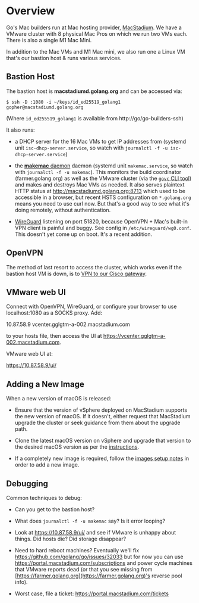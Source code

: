 # Overview

Go's Mac builders run at Mac hosting provider,
[MacStadium](https://macstadium.com). We have a VMware cluster with 8
physical Mac Pros on which we run two VMs each. There is also a single M1 Mac Mini.

In addition to the Mac VMs and M1 Mac mini, we also run one a Linux VM that's our
bastion host & runs various services.

## Bastion Host

The bastion host is **macstadiumd.golang.org** and can be accessed
via:

    $ ssh -D :1080 -i ~/keys/id_ed25519_golang1 gopher@macstadiumd.golang.org

(Where `id_ed255519_golang1` is available from http://go/go-builders-ssh)

It also runs:

* a DHCP server for the 16 Mac VMs to get IP addresses from (systemd
  unit `isc-dhcp-server.service`, so watch with `journalctl -f -u
  isc-dhcp-server.service`)

* the [**makemac** daemon](../../../cmd/makemac/) daemon (systemd
  unit `makemac.service`, so watch with `journalctl -f -u makemac`).
  This monitors the build coordinator (farmer.golang.org) as well as
  the VMware cluster (via the [`govc` CLI
  tool](https://github.com/vmware/govmomi/tree/master/govc)) and makes
  and destroys Mac VMs as needed. It also serves plaintext HTTP status
  at http://macstadiumd.golang.org:8713 which used to be accessible in
  a browser, but recent HSTS configuration on `*.golang.org` means you
  need to use curl now. But that's a good way to see what it's doing
  remotely, without authentication.

* [WireGuard](https://www.wireguard.com/) listening on port 51820,
  because OpenVPN + Mac's built-in VPN client is painful and buggy.
  See config in `/etc/wireguard/wg0.conf`. This doesn't yet come up on
  boot. It's a recent addition.

## OpenVPN

The method of last resort to access the cluster, which works even if
the bastion host VM is down, is to [VPN to our Cisco gateway](http://go/go-how-to-vpn-into-macstadium).

## VMware web UI

Connect with OpenVPN, WireGuard, or configure your browser to use
localhost:1080 as a SOCKS proxy. Add:

10.87.58.9      vcenter.gglgtm-a-002.macstadium.com

to your hosts file, then access the UI at https://vcenter.gglgtm-a-002.macstadium.com.

VMware web UI at:

   https://10.87.58.9/ui/

## Adding a New Image

When a new version of macOS is released:

* Ensure that the version of vSphere deployed on MacStadium supports the
  new version of macOS. If it doesn't, either request that MacStadium
  upgrade the cluster or seek guidance from them about the upgrade path.

* Clone the latest macOS version on vSphere and upgrade that version
  to the desired macOS version as per the [instructions](vmware-notes.md).

* If a completely new image is required, follow the [images setup notes](image-setup-notes.txt)
  in order to add a new image.

## Debugging

Common techniques to debug:

* Can you get to the bastion host?

* What does `journalctl -f -u makemac` say? Is it error looping?

* Look at https://10.87.58.9/ui/ and see if VMware is unhappy about
  things. Did hosts die? Did storage disappear?

* Need to hard reboot machines? Eventually we'll fix
  https://github.com/golang/go/issues/32033 but for now you can use
  https://portal.macstadium.com/subscriptions and power cycle
  machines that VMware reports dead (or that you see missing from
  [https://farmer.golang.org](https://farmer.golang.org)'s reverse pool info).

* Worst case, file a ticket: https://portal.macstadium.com/tickets
